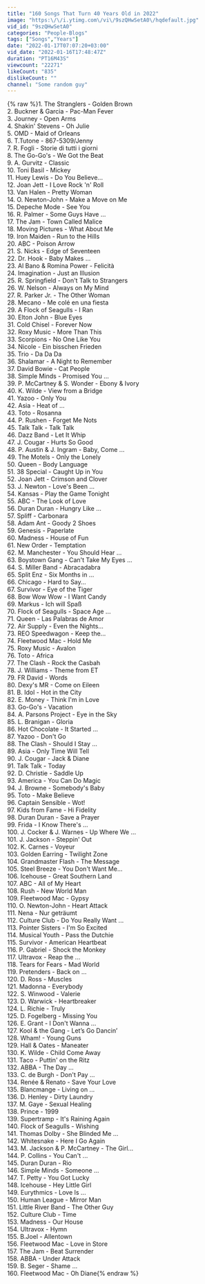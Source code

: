 ```yaml
---
title: "160 Songs That Turn 40 Years Old in 2022"
image: "https:\/\/i.ytimg.com\/vi\/9szQHwSetA0\/hqdefault.jpg"
vid_id: "9szQHwSetA0"
categories: "People-Blogs"
tags: ["Songs","Years"]
date: "2022-01-17T07:07:20+03:00"
vid_date: "2022-01-16T17:48:47Z"
duration: "PT16M43S"
viewcount: "22271"
likeCount: "835"
dislikeCount: ""
channel: "Some random guy"
---
```

{% raw %}1. The Stranglers - Golden Brown<br />2. Buckner &amp; Garcia - Pac-Man Fever<br />3. Journey - Open Arms<br />4. Shakin' Stevens - Oh Julie<br />5. OMD - Maid of Orleans<br />6. T.Tutone - 867-5309/Jenny<br />7. R. Fogli - Storie di tutti i giorni<br />8. The Go-Go's - We Got the Beat<br />9. A. Gurvitz  - Classic<br />10. Toni Basil - Mickey<br />11. Huey Lewis - Do You Believe...<br />12. Joan Jett - I Love Rock 'n' Roll<br />13. Van Halen - Pretty Woman<br />14. O. Newton-John - Make a Move on Me<br />15. Depeche Mode - See You<br />16. R. Palmer - Some Guys Have ...<br />17. The Jam - Town Called Malice<br />18. Moving Pictures - What About Me<br />19. Iron Maiden - Run to the Hills<br />20. ABC - Poison Arrow<br />21. S. Nicks - Edge of Seventeen<br />22. Dr. Hook - Baby Makes ...<br />23. Al Bano &amp; Romina Power - Felicità<br />24. Imagination - Just an Illusion<br />25. R. Springfield - Don't Talk to Strangers<br />26. W. Nelson - Always on My Mind<br />27. R. Parker Jr. - The Other Woman<br />28. Mecano - Me colé en una fiesta<br />29. A Flock of Seagulls - I Ran <br />30. Elton John - Blue Eyes<br />31. Cold Chisel - Forever Now<br />32. Roxy Music - More Than This<br />33. Scorpions - No One Like You<br />34. Nicole - Ein bisschen Frieden<br />35. Trio - Da Da Da<br />36. Shalamar - A Night to Remember<br />37. David Bowie - Cat People <br />38. Simple Minds - Promised You ...<br />39. P. McCartney &amp; S. Wonder - Ebony &amp; Ivory<br />40. K. Wilde - View from a Bridge<br />41. Yazoo - Only You<br />42. Asia - Heat of ...<br />43. Toto - Rosanna<br />44. P. Rushen - Forget Me Nots<br />45. Talk Talk - Talk Talk<br />46. Dazz Band - Let It Whip<br />47. J. Cougar - Hurts So Good<br />48. P. Austin &amp; J. Ingram - Baby, Come ...<br />49. The Motels - Only the Lonely<br />50. Queen - Body Language<br />51. 38 Special - Caught Up in You<br />52. Joan Jett  - Crimson and Clover<br />53. J. Newton - Love's Been ...<br />54. Kansas - Play the Game Tonight<br />55. ABC - The Look of Love<br />56. Duran Duran - Hungry Like ...<br />57. Spliff - Carbonara<br />58. Adam Ant - Goody 2 Shoes<br />59. Genesis - Paperlate<br />60. Madness - House of Fun<br />61. New Order - Temptation<br />62. M. Manchester - You Should Hear ...<br />63. Boystown Gang - Can't Take My Eyes ...<br />64. S. Miller Band - Abracadabra<br />65. Split Enz - Six Months in ...<br />66. Chicago - Hard to Say...<br />67. Survivor - Eye of the Tiger<br />68. Bow Wow Wow - I Want Candy<br />69. Markus - Ich will Spaß<br />70. Flock of Seagulls - Space Age ...<br />71. Queen - Las Palabras de Amor<br />72. Air Supply - Even the Nights...<br />73. REO Speedwagon - Keep the...<br />74. Fleetwood Mac - Hold Me<br />75. Roxy Music - Avalon<br />76. Toto - Africa<br />77. The Clash - Rock the Casbah<br />78. J. Williams - Theme from ET<br />79. FR David - Words<br />80. Dexy's MR - Come on Eileen<br />81. B. Idol - Hot in the City<br />82. E. Money - Think I'm in Love<br />83. Go-Go's - Vacation<br />84. A. Parsons Project - Eye in the Sky<br />85. L. Branigan - Gloria<br />86. Hot Chocolate - It Started ...<br />87. Yazoo - Don't Go<br />88. The Clash - Should I Stay ...<br />89. Asia - Only Time Will Tell<br />90. J. Cougar - Jack &amp; Diane<br />91. Talk Talk - Today<br />92. D. Christie - Saddle Up<br />93. America - You Can Do Magic<br />94. J. Browne - Somebody's Baby<br />95. Toto - Make Believe<br />96. Captain Sensible - Wot!<br />97. Kids from Fame - Hi Fidelity<br />98. Duran Duran - Save a Prayer<br />99. Frida - I Know There's ...<br />100. J. Cocker &amp; J. Warnes - Up Where We ...<br />101. J. Jackson - Steppin' Out<br />102. K. Carnes - Voyeur<br />103. Golden Earring - Twilight Zone<br />104. Grandmaster Flash - The Message<br />105. Steel Breeze - You Don't Want Me...<br />106. Icehouse - Great Southern Land<br />107. ABC - All of My Heart<br />108. Rush - New World Man<br />109. Fleetwood Mac - Gypsy<br />110. O. Newton-John - Heart Attack<br />111. Nena - Nur geträumt<br />112. Culture Club - Do You Really Want ...<br />113. Pointer Sisters - I'm So Excited<br />114. Musical Youth - Pass the Dutchie<br />115. Survivor - American Heartbeat<br />116. P. Gabriel - Shock the Monkey<br />117. Ultravox - Reap the ...<br />118. Tears for Fears - Mad World<br />119. Pretenders - Back on ...<br />120. D. Ross - Muscles<br />121. Madonna - Everybody<br />122. S. Winwood - Valerie<br />123. D. Warwick - Heartbreaker<br />124. L. Richie - Truly<br />125. D. Fogelberg - Missing You<br />126. E. Grant - I Don't Wanna ...<br />127. Kool &amp; the Gang - Let’s Go Dancin’ <br />128. Wham! - Young Guns <br />129. Hall &amp; Oates - Maneater<br />130. K. Wilde - Child Come Away<br />131. Taco - Puttin' on the Ritz<br />132. ABBA - The Day ...<br />133. C. de Burgh - Don't Pay ...<br />134. Renée &amp; Renato - Save Your Love<br />135. Blancmange - Living on ...<br />136. D. Henley - Dirty Laundry<br />137. M. Gaye - Sexual Healing<br />138. Prince - 1999<br />139. Supertramp - It's Raining Again<br />140. Flock of Seagulls - Wishing <br />141. Thomas Dolby - She Blinded Me ...<br />142. Whitesnake - Here I Go Again<br />143. M. Jackson &amp; P. McCartney - The Girl...<br />144. P. Collins - You Can't ...<br />145. Duran Duran - Rio<br />146. Simple Minds - Someone ...<br />147. T. Petty  - You Got Lucky<br />148. Icehouse - Hey Little Girl<br />149. Eurythmics - Love Is ...<br />150. Human League - Mirror Man<br />151. Little River Band - The Other Guy<br />152. Culture Club - Time <br />153. Madness - Our House<br />154. Ultravox - Hymn<br />155. B.Joel - Allentown<br />156. Fleetwood Mac - Love in Store<br />157. The Jam - Beat Surrender<br />158. ABBA - Under Attack<br />159. B. Seger - Shame ...<br />160. Fleetwood Mac - Oh Diane{% endraw %}
